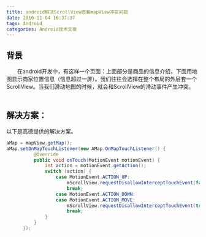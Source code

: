 ```yaml
---
title: android解决ScrollView嵌套mapView冲突问题
date: 2016-11-04 16:37:37
tags: Android
categories: Android技术文章
---
```

## 背景

　　在android开发中，有这样一个页面：上面部分是商品的信息介绍，下面用地图显示商家位置信息（信息超过一屏）。我们往往会选择在整个布局的外层套一个ScrollView。当我们滑动地图的时候，就会和ScrollView的滑动事件产生冲突。
　　
## 解决方案：
以下是高德提供的解决方案。

```java
aMap = mapView.getMap();
aMap.setOnMapTouchListener(new AMap.OnMapTouchListener() {
          @Override
          public void onTouch(MotionEvent motionEvent) {
              int action = motionEvent.getAction();
              switch (action) {
                  case MotionEvent.ACTION_UP:
                      mScrollView.requestDisallowInterceptTouchEvent(false);
                      break;
                  case MotionEvent.ACTION_DOWN:
                  case MotionEvent.ACTION_MOVE:
                      mScrollView.requestDisallowInterceptTouchEvent(true);
                      break;
              }
          }
      });
```
